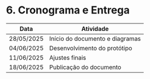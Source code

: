 # 6. Cronograma e Entrega

| Data        | Atividade |
|-------------|-----------|
| 28/05/2025 | Início do documento e diagramas |
| 04/06/2025 | Desenvolvimento do protótipo |
| 11/06/2025 | Ajustes finais |
| 18/06/2025 | Publicação do documento |